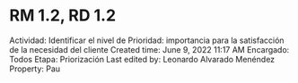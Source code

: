# RM 1.2, RD 1.2

Actividad: Identificar el nivel de Prioridad: importancia para la satisfacción de la necesidad del cliente
Created time: June 9, 2022 11:17 AM
Encargado: Todos
Etapa: Priorización
Last edited by: Leonardo Alvarado Menéndez
Property: Pau